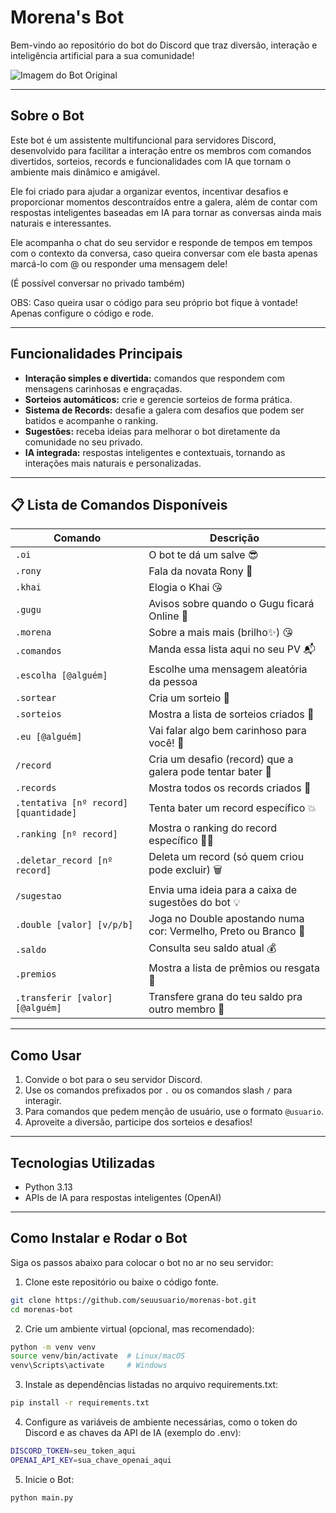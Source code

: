 # Morena's Bot

Bem-vindo ao repositório do bot do Discord que traz diversão, interação e inteligência artificial para a sua comunidade!

![Imagem do Bot Original](https://i.pinimg.com/736x/4a/ed/87/4aed876443db2b9c242869505915a1df.jpg)

---

## Sobre o Bot

Este bot é um assistente multifuncional para servidores Discord, desenvolvido para facilitar a interação entre os membros com comandos divertidos, sorteios, records e funcionalidades com IA que tornam o ambiente mais dinâmico e amigável.

Ele foi criado para ajudar a organizar eventos, incentivar desafios e proporcionar momentos descontraídos entre a galera, além de contar com respostas inteligentes baseadas em IA para tornar as conversas ainda mais naturais e interessantes.

Ele acompanha o chat do seu servidor e responde de tempos em tempos com o contexto da conversa, caso queira conversar com ele basta apenas marcá-lo com @ ou responder uma mensagem dele!

(É possível conversar no privado também)

OBS: Caso queira usar o código para seu próprio bot fique à vontade! Apenas configure o código e rode.

---

## Funcionalidades Principais

- **Interação simples e divertida:** comandos que respondem com mensagens carinhosas e engraçadas.
- **Sorteios automáticos:** crie e gerencie sorteios de forma prática.
- **Sistema de Records:** desafie a galera com desafios que podem ser batidos e acompanhe o ranking.
- **Sugestões:** receba ideias para melhorar o bot diretamente da comunidade no seu privado.
- **IA integrada:** respostas inteligentes e contextuais, tornando as interações mais naturais e personalizadas.

---

## 📋 Lista de Comandos Disponíveis

| Comando                            | Descrição                                                        |
|------------------------------------|-------------------------------------------------------------------|
| `.oi`                              | O bot te dá um salve 😎                                          |
| `.rony`                            | Fala da novata Rony 🐢                                           |
| `.khai`                            | Elogia o Khai 😘                                                 |
| `.gugu`                            | Avisos sobre quando o Gugu ficará Online 📅                      |
| `.morena`                          | Sobre a mais mais (brilho✨) 😘                                   |
| `.comandos`                        | Manda essa lista aqui no seu PV 📬                               |
| `.escolha [@alguém]`               | Escolhe uma mensagem aleatória da pessoa                         |
| `.sortear`                         | Cria um sorteio 🎉                                               |
| `.sorteios`                        | Mostra a lista de sorteios criados 📜                            |
| `.eu [@alguém]`                    | Vai falar algo bem carinhoso para você! 🤞                       |
| `/record`                          | Cria um desafio (record) que a galera pode tentar bater 🏁       |
| `.records`                         | Mostra todos os records criados 🎯                               |
| `.tentativa [nº record] [quantidade]` | Tenta bater um record específico 💥                          |
| `.ranking [nº record]`             | Mostra o ranking do record específico 🐱‍👤                       |
| `.deletar_record [nº record]`      | Deleta um record (só quem criou pode excluir) 🗑️                |
| `/sugestao`                        | Envia uma ideia para a caixa de sugestões do bot 💡              |
| `.double [valor] [v/p/b]`          | Joga no Double apostando numa cor: Vermelho, Preto ou Branco 🎲 |
| `.saldo`                           | Consulta seu saldo atual 💰                                     |
| `.premios`                         | Mostra a lista de prêmios ou resgata 🎁                         |
| `.transferir [valor] [@alguém]`    | Transfere grana do teu saldo pra outro membro 💸               |

---

## Como Usar

1. Convide o bot para o seu servidor Discord.
2. Use os comandos prefixados por `.` ou os comandos slash `/` para interagir.
3. Para comandos que pedem menção de usuário, use o formato `@usuario`.
4. Aproveite a diversão, participe dos sorteios e desafios!

---

## Tecnologias Utilizadas

- Python 3.13
- APIs de IA para respostas inteligentes (OpenAI)

---

## Como Instalar e Rodar o Bot

Siga os passos abaixo para colocar o bot no ar no seu servidor:

1. Clone este repositório ou baixe o código fonte.

```bash
git clone https://github.com/seuusuario/morenas-bot.git
cd morenas-bot
```

2. Crie um ambiente virtual (opcional, mas recomendado):
```bash
python -m venv venv
source venv/bin/activate  # Linux/macOS
venv\Scripts\activate     # Windows
```

3. Instale as dependências listadas no arquivo requirements.txt:
```bash
pip install -r requirements.txt
```

4. Configure as variáveis de ambiente necessárias, como o token do Discord e as chaves da API de IA (exemplo do .env):
```bash
DISCORD_TOKEN=seu_token_aqui
OPENAI_API_KEY=sua_chave_openai_aqui
```

5. Inicie o Bot:
```bash
python main.py
```
